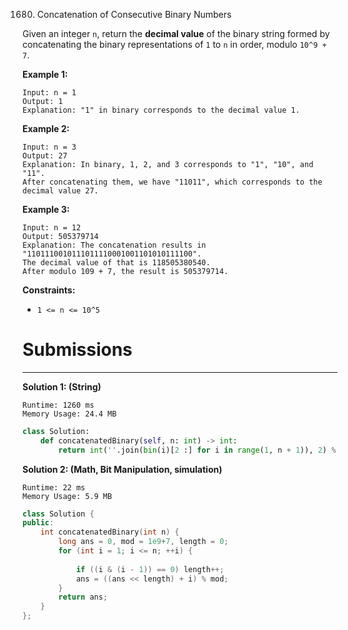 1680. Concatenation of Consecutive Binary Numbers

Given an integer `n`, return the **decimal value** of the binary string formed by concatenating the binary representations of `1` to `n` in order, modulo `10^9 + 7`.

 

**Example 1:**
```
Input: n = 1
Output: 1
Explanation: "1" in binary corresponds to the decimal value 1. 
```

**Example 2:**
```
Input: n = 3
Output: 27
Explanation: In binary, 1, 2, and 3 corresponds to "1", "10", and "11".
After concatenating them, we have "11011", which corresponds to the decimal value 27.
```

**Example 3:**
```
Input: n = 12
Output: 505379714
Explanation: The concatenation results in "1101110010111011110001001101010111100".
The decimal value of that is 118505380540.
After modulo 109 + 7, the result is 505379714.
```

**Constraints:**

* `1 <= n <= 10^5`

# Submissions
---
**Solution 1: (String)**
```
Runtime: 1260 ms
Memory Usage: 24.4 MB
```
```python
class Solution:
    def concatenatedBinary(self, n: int) -> int:
        return int(''.join(bin(i)[2 :] for i in range(1, n + 1)), 2) % (10 ** 9 + 7)
```

**Solution 2: (Math, Bit Manipulation, simulation)**
```
Runtime: 22 ms
Memory Usage: 5.9 MB
```
```c++
class Solution {
public:
    int concatenatedBinary(int n) {
        long ans = 0, mod = 1e9+7, length = 0;
        for (int i = 1; i <= n; ++i) {
            
            if ((i & (i - 1)) == 0) length++;
            ans = ((ans << length) + i) % mod;
        }
        return ans;
    }
};
```
